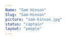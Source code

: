 ```yaml
---
Name: "Sam Hinson"
Slug: "Sam-Hinson"
picture: "sam-hinson.jpg"
status: "captain"
layout: "people"
---
```

